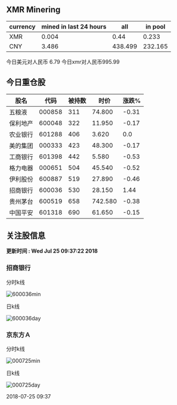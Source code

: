 ## XMR Minering

|currency|mined in last 24 hours|all|in pool|
|---|---|---|---|
|XMR|0.004|0.44|0.233|
|CNY|3.486|438.499|232.165|

今日美元对人民币 6.79	今日xmr对人民币995.99


## 今日重仓股 

|股名|代码|被持数|时价|涨跌%|
|---|---|---|---|---|
|五粮液|000858|311|74.800|-0.31|
|保利地产|600048|322|11.950|-0.17|
|农业银行|601288|406|3.620|0.0|
|美的集团|000333|423|48.300|-0.17|
|工商银行|601398|442|5.580|-0.53|
|格力电器|000651|504|45.540|-0.52|
|伊利股份|600887|519|27.890|-0.46|
|招商银行|600036|530|28.150|1.44|
|贵州茅台|600519|658|742.580|-0.38|
|中国平安|601318|690|61.650|-0.15|

## 关注股信息
**更新时间 : Wed Jul 25 09:37:22 2018**
### 招商银行 
分时k线

![600036min](http://image.sinajs.cn/newchart/min/n/sh600036.gif)

日k线

![600036day](http://image.sinajs.cn/newchart/daily/n/sh600036.gif)

### 京东方Ａ 
分时k线

![000725min](http://image.sinajs.cn/newchart/min/n/sz000725.gif)

日k线

![000725day](http://image.sinajs.cn/newchart/daily/n/sz000725.gif)

2018-07-25 09:37